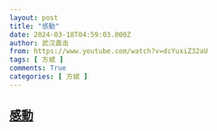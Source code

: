 ```yaml
---
layout: post
title: "感動"
date: 2024-03-18T04:59:03.000Z
author: 武汉直击
from: https://www.youtube.com/watch?v=dcYuxiZ32aU
tags: [ 方斌 ]
comments: True
categories: [ 方斌 ]
---
```

<!--1710737943000-->
[感動](https://www.youtube.com/watch?v=dcYuxiZ32aU)
------

<div>

</div>
